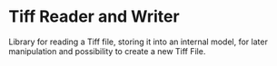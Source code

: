 # Tiff Reader and Writer
Library for reading a Tiff file, storing it into an internal model,
for later manipulation and possibility to create a new Tiff File.
